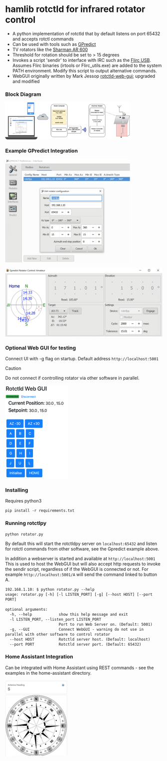 # hamlib rotctld for infrared rotator control

* A python implementation of rotctld that by default listens on port 65432 and accepts rotctl commands
* Can be used with tools such as [GPredict](http://gpredict.oz9aec.net/) 
* TV rotators like the [Sharman AR 600](https://moonrakeronline.com/sharman-ar-600-vhf-uhf-antenna-rotator) 
* Threshold for rotation should be set to > 15 degrees
* Invokes a script 'sendir' to interface with IRC such as the [Flirc USB](https://flirc.com/more/flirc-usb). Assumes Flirc binaries (irtools or Flirc_utils.exe) are added to the system PATH environment. Modify this script to output alternative commands.
* WebGUI originally written by Mark Jessop [rotctld-web-gui](https://github.com/darksidelemm/rotctld-web-gui); upgraded and modified 

### Block Diagram

<img src="./static/images/BlockDiagram.png" width=400>

### Example GPredict Integration

<img src="./static/images/RotatorConfig.png" width=400>
<p> 
<img src="./static/images/Rotator.png" width=600>

### Optional Web GUI for testing 

Connect UI with -g flag on startup. Default address `http://localhost:5001`

> [!CAUTION] 
> Do not connect if controlling rotator via other software in parallel.

<img src="./static/images/WebGUI.png" width=200>

### Installing

Requires python3

```
pip install -r requirements.txt
```

### Running rotctlpy

```
python rotator.py
```

By default this will start the rotctldpy server on `localhost:65432` and listen for rotctl commands from other software, see the Gpredict example above.

In addition a webserver is started and available at `http://localhost:5001` This is used to host the WebGUI but will also accept http requests to invoke the sendir script, regardless of if the WebGUI is connected or not. For example `http://localhost:5001/A` will send the command linked to button A.

```
192.168.1.10: $ python rotator.py --help
usage: rotator.py [-h] [-l LISTEN_PORT] [-g] [--host HOST] [--port PORT]

optional arguments:
  -h, --help            show this help message and exit
  -l LISTEN_PORT, --listen_port LISTEN_PORT
                        Port to run Web Server on. (Default: 5001)
  -g, --GUI             Connect WebGUI - warning do not use in parallel with other software to control rotator
  --host HOST           Rotctld server host. (Default: localhost)
  --port PORT           Rotctld server port. (Default: 65432)
  ```
  
### Home Assistant Integration

Can be integrated with Home Assistant using REST commands - see the examples in the home-assistant directory.

<img src="./static/images/HomeAssistant.png" width=200>